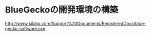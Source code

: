 # BlueGeckoの開発環境の構築

http://www.silabs.com/Support%20Documents/RegisteredDocs/blue-gecko-software.exe

